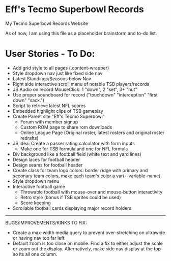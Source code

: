 # Eff's Tecmo Superbowl Records
 My Tecmo Superbowl Records Website

As of now, I am using this file as a placeholder brainstorm and to-do list. 

# User Stories - To Do:

- Add grid style to all pages (.content-wrapper)
- Style dropdown nav just like fixed side nav
- Latest Standings/Seasons below Nav 
- Right side interactive scroll menu of notable TSB players/records
- JS Audio on record MouseClick: 1 "down", 2 "set", 3+ "hut"
- Use proper soundboard for record ("touchdown" "interception" "first down" "sack.")
- Script to retrieve latest NFL scores
- Embedded highlight clips of TSB gameplay
- Create Parent site "Eff's Tecmo Superbowl"
    - Forum with member signup
    - Custom ROM page to share rom downloads
    - Online League Page (Original roster, latest rosters and original roster redrafts)
- JS idea: Create a passer rating calculator with form inputs
    - Make one for TSB formula and one for NFL formula
- Div background like a football field (white text and yard lines)
- Design laces for football header
- Design seams for football header
- Create class for team logo colors: border ridge with primary and seconary team colors, make each team's color a var(--variable-name).
- Style dropdown menu
- Interactive football game
    - Throwable football with mouse-over and mouse-button interactivity
    - Retro style (bonus if TSB sprites could be used)
    - Score keeping
- Scrollable football cards displaying major record holders

---------------------------------------------------------------
BUGS/IMPROVEMENTS/KINKS TO FIX:
- Create a max-width media query to prevent over-stretching on ultrawide or having nav too far left.
- Default zoom is too close on mobile. Find a fix to either adjust the scale or zoom out the display. Alternatively, make side nav display at the top so its all one column.
